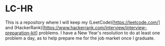 # LC-HR

This is a repository where I will keep my (LeetCode)[https://leetcode.com/] and (HackerRank)[https://www.hackerrank.com/interview/interview-preparation-kit] problems. I have a New Year's resolution to do at least one problem a day, as to help prepare me for the job market once I graduate.
